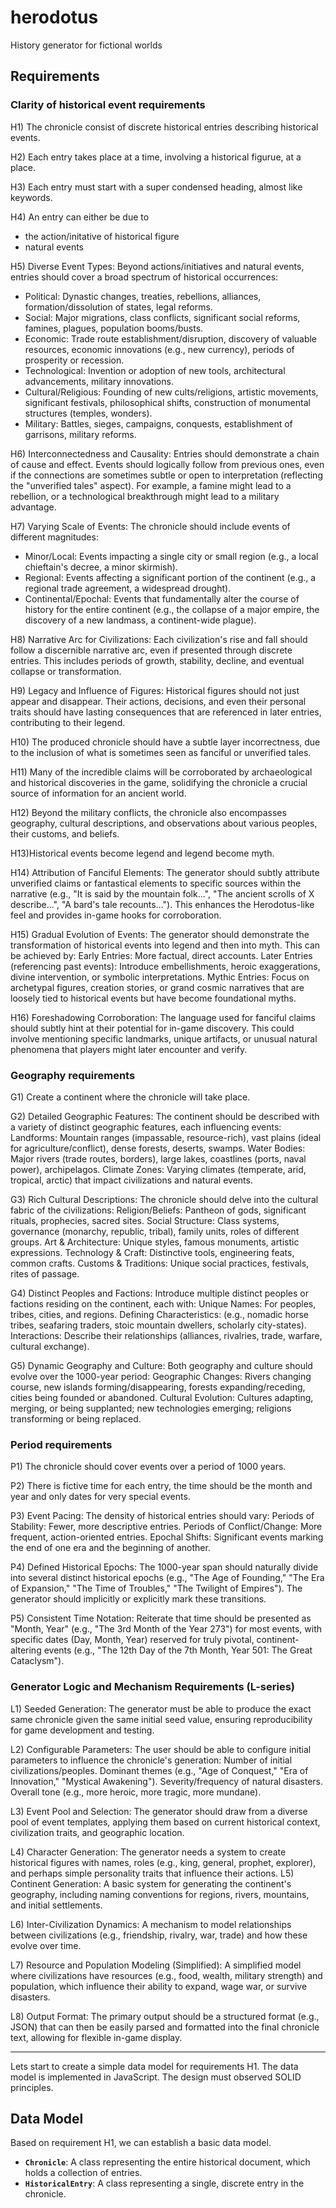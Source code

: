 # herodotus
History generator for fictional worlds

## Requirements


### Clarity of historical event requirements

H1) The chronicle consist of discrete historical entries describing historical events.

H2) Each entry takes place at a time, involving a historical figurue, at a place.

H3) Each entry must start with a super condensed heading, almost like keywords.

H4) An entry can either be due to
- the action/initative of historical figure
- natural events

H5) Diverse Event Types: 
Beyond actions/initiatives and natural events, entries should cover a broad spectrum of historical occurrences:
- Political: Dynastic changes, treaties, rebellions, alliances, formation/dissolution of states, legal reforms.
- Social: Major migrations, class conflicts, significant social reforms, famines, plagues, population booms/busts.
- Economic: Trade route establishment/disruption, discovery of valuable resources, economic innovations (e.g., new currency), periods of prosperity or recession.
- Technological: Invention or adoption of new tools, architectural advancements, military innovations.
- Cultural/Religious: Founding of new cults/religions, artistic movements, significant festivals, philosophical shifts, construction of monumental structures (temples, wonders).
- Military: Battles, sieges, campaigns, conquests, establishment of garrisons, military reforms.

H6) Interconnectedness and Causality: 
Entries should demonstrate a chain of cause and effect. 
Events should logically follow from previous ones, even if the connections are sometimes subtle or open to interpretation (reflecting the "unverified tales" aspect). 
For example, a famine might lead to a rebellion, or a technological breakthrough might lead to a military advantage.

H7) Varying Scale of Events: 
The chronicle should include events of different magnitudes:
- Minor/Local: Events impacting a single city or small region (e.g., a local chieftain's decree, a minor skirmish).
- Regional: Events affecting a significant portion of the continent (e.g., a regional trade agreement, a widespread drought).
- Continental/Epochal: Events that fundamentally alter the course of history for the entire continent (e.g., the collapse of a major empire, the discovery of a new landmass, a continent-wide plague).

H8) Narrative Arc for Civilizations: 
Each civilization's rise and fall should follow a discernible narrative arc, even if presented through discrete entries. 
This includes periods of growth, stability, decline, and eventual collapse or transformation.

H9) Legacy and Influence of Figures: 
Historical figures should not just appear and disappear. 
Their actions, decisions, and even their personal traits should have lasting consequences that are referenced in later entries, contributing to their legend.

H10) The produced chronicle should have a subtle layer incorrectness, due to the inclusion of what is sometimes seen as fanciful or unverified tales. 

H11) Many of the incredible claims will be corroborated by archaeological and historical discoveries in the game, solidifying the chronicle a crucial source of information for an ancient world. 

H12) Beyond the military conflicts, the chronicle also encompasses geography, cultural descriptions, and observations about various peoples, their customs, and beliefs.

H13)Historical events become legend and legend become myth.

H14) Attribution of Fanciful Elements: 
The generator should subtly attribute unverified claims or fantastical elements to specific sources within the narrative (e.g., "It is said by the mountain folk...", "The ancient scrolls of X describe...", "A bard's tale recounts..."). 
This enhances the Herodotus-like feel and provides in-game hooks for corroboration.

H15) Gradual Evolution of Events: 
The generator should demonstrate the transformation of historical events into legend and then into myth. This can be achieved by:
Early Entries: More factual, direct accounts.
Later Entries (referencing past events): Introduce embellishments, heroic exaggerations, divine intervention, or symbolic interpretations.
Mythic Entries: Focus on archetypal figures, creation stories, or grand cosmic narratives that are loosely tied to historical events but have become foundational myths.

H16) Foreshadowing Corroboration: 
The language used for fanciful claims should subtly hint at their potential for in-game discovery. 
This could involve mentioning specific landmarks, unique artifacts, or unusual natural phenomena that players might later encounter and verify.

### Geography requirements

G1) Create a continent where the chronicle will take place.

G2) Detailed Geographic Features: 
The continent should be described with a variety of distinct geographic features, each influencing events:
Landforms: Mountain ranges (impassable, resource-rich), vast plains (ideal for agriculture/conflict), dense forests, deserts, swamps.
Water Bodies: Major rivers (trade routes, borders), large lakes, coastlines (ports, naval power), archipelagos.
Climate Zones: Varying climates (temperate, arid, tropical, arctic) that impact civilizations and natural events.

G3) Rich Cultural Descriptions: 
The chronicle should delve into the cultural fabric of the civilizations:
Religion/Beliefs: Pantheon of gods, significant rituals, prophecies, sacred sites.
Social Structure: Class systems, governance (monarchy, republic, tribal), family units, roles of different groups.
Art & Architecture: Unique styles, famous monuments, artistic expressions.
Technology & Craft: Distinctive tools, engineering feats, common crafts.
Customs & Traditions: Unique social practices, festivals, rites of passage.

G4) Distinct Peoples and Factions: 
Introduce multiple distinct peoples or factions residing on the continent, each with:
Unique Names: For peoples, tribes, cities, and regions.
Defining Characteristics: (e.g., nomadic horse tribes, seafaring traders, stoic mountain dwellers, scholarly city-states).
Interactions: Describe their relationships (alliances, rivalries, trade, warfare, cultural exchange).

G5) Dynamic Geography and Culture: 
Both geography and culture should evolve over the 1000-year period:
Geographic Changes: Rivers changing course, new islands forming/disappearing, forests expanding/receding, cities being founded or abandoned.
Cultural Evolution: Cultures adapting, merging, or being supplanted; new technologies emerging; religions transforming or being replaced.

### Period requirements

P1) The chronicle should cover events over a period of 1000 years.

P2) There is fictive time for each entry, the time should be the month and year and only dates for very special events. 

P3) Event Pacing: 
The density of historical entries should vary:
Periods of Stability: Fewer, more descriptive entries.
Periods of Conflict/Change: More frequent, action-oriented entries.
Epochal Shifts: Significant events marking the end of one era and the beginning of another.

P4) Defined Historical Epochs: 
The 1000-year span should naturally divide into several distinct historical epochs (e.g., "The Age of Founding," "The Era of Expansion," "The Time of Troubles," "The Twilight of Empires"). The generator should implicitly or explicitly mark these transitions.

P5) Consistent Time Notation: 
Reiterate that time should be presented as "Month, Year" (e.g., "The 3rd Month of the Year 273") for most events, with specific dates (Day, Month, Year) reserved for truly pivotal, continent-altering events (e.g., "The 12th Day of the 7th Month, Year 501: The Great Cataclysm").

### Generator Logic and Mechanism Requirements (L-series)

L1) Seeded Generation: 
The generator must be able to produce the exact same chronicle given the same initial seed value, ensuring reproducibility for game development and testing.

L2) Configurable Parameters: 
The user should be able to configure initial parameters to influence the chronicle's generation:
Number of initial civilizations/peoples.
Dominant themes (e.g., "Age of Conquest," "Era of Innovation," "Mystical Awakening").
Severity/frequency of natural disasters.
Overall tone (e.g., more heroic, more tragic, more mundane).

L3) Event Pool and Selection: 
The generator should draw from a diverse pool of event templates, applying them based on current historical context, civilization traits, and geographic location.

L4) Character Generation: 
The generator needs a system to create historical figures with names, roles (e.g., king, general, prophet, explorer), and perhaps simple personality traits that influence their actions.
L5) Continent Generation: 
A basic system for generating the continent's geography, including naming conventions for regions, rivers, mountains, and initial settlements.

L6) Inter-Civilization Dynamics: 
A mechanism to model relationships between civilizations (e.g., friendship, rivalry, war, trade) and how these evolve over time.

L7) Resource and Population Modeling (Simplified): 
A simplified model where civilizations have resources (e.g., food, wealth, military strength) and population, which influence their ability to expand, wage war, or survive disasters.

L8) Output Format: 
The primary output should be a structured format (e.g., JSON) that can then be easily parsed and formatted into the final chronicle text, allowing for flexible in-game display.

-----------------

Lets start to create a simple data model for requirements H1.
The data model is implemented in JavaScript.
The design must observed SOLID principles.

## Data Model

Based on requirement H1, we can establish a basic data model.

- **`Chronicle`**: A class representing the entire historical document, which holds a collection of entries.
- **`HistoricalEntry`**: A class representing a single, discrete entry in the chronicle.
